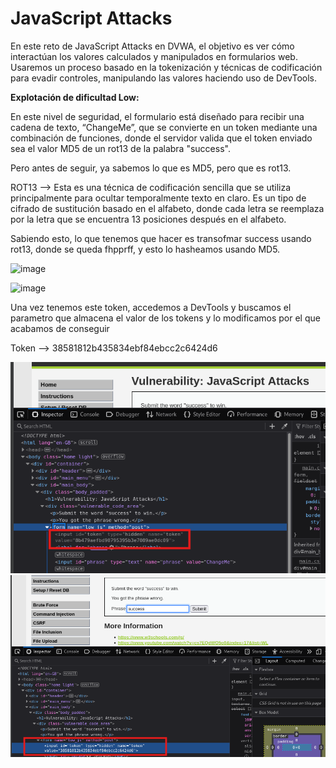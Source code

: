 # JavaScript Attacks

En este reto de JavaScript Attacks en DVWA, el objetivo es ver cómo interactúan los valores calculados y manipulados en formularios web. Usaremos un proceso basado en la tokenización y técnicas de codificación para evadir controles, manipulando las valores haciendo uso de DevTools.

**Explotación de dificultad Low:**

En este nivel de seguridad, el formulario está diseñado para recibir una cadena de texto, “ChangeMe”, que se convierte en un token mediante una combinación de funciones, donde el servidor valida que el token enviado sea el valor MD5 de un rot13 de la palabra "success".

Pero antes de seguir, ya sabemos lo que es MD5, pero que es rot13.

ROT13 -->  Esta es una técnica de codificación sencilla que se utiliza principalmente para ocultar temporalmente texto en claro. Es un tipo de cifrado de sustitución basado en el alfabeto, donde cada letra se reemplaza por la letra que se encuentra 13 posiciones después en el alfabeto.

Sabiendo esto, lo que tenemos que hacer es transofmar success usando rot13, donde se queda fhpprff, y esto lo hasheamos usando MD5.

![image](https://github.com/user-attachments/assets/bebd848a-22ee-4952-aadb-9119dc3d518b)

![image](https://github.com/user-attachments/assets/33143761-c9bd-41c8-b3b3-5e76c8a6d16c)

Una vez tenemos este token, accedemos a DevTools y buscamos el parametro que almacena el valor de los tokens y lo modificamos por el que acabamos de conseguir

Token --> 38581812b435834ebf84ebcc2c6424d6

![L1](./Assets/JavaScript%20Attacks/LOW%20-%201.png)
![L2](./Assets/JavaScript%20Attacks/LOW%20-%202.png)
